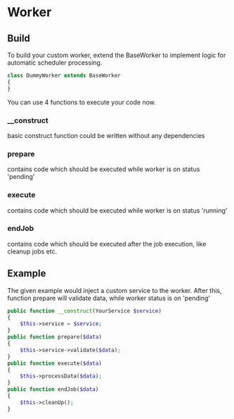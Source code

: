 # Worker

## Build

To build your custom worker, extend the BaseWorker to implement logic for automatic scheduler processing.

```php
class DummyWorker extends BaseWorker
{
}
```

You can use 4 functions to execute your code now. 

### __construct

basic construct function could be written without any dependencies

### prepare

contains code which should be executed while worker is on status 'pending'

### execute

contains code which should be executed while worker is on status 'running'

### endJob

contains code which should be executed after the job execution, like cleanup jobs etc.

## Example

The given example would inject a custom service to the worker. After this, function prepare will validate data, while worker status is on 'pending'

```php
public function __construct(YourService $service)
{
    $this->service = $service;
}
public function prepare($data)
{
    $this->service->validate($data);
}
public function execute($data)
{
    $this->processData($data);
}
public function endJob($data)
{
    $this->cleanUp();
}
```